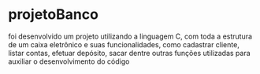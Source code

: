 # projetoBanco
foi desenvolvido um projeto utilizando a linguagem C, com toda a estrutura de um caixa eletrônico e suas funcionalidades, como cadastrar cliente, listar contas,  efetuar depósito, sacar dentre outras funções utilizadas para auxiliar o desenvolvimento do código
